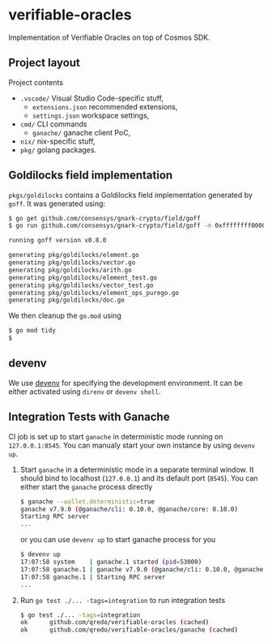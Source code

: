# verifiable-oracles

Implementation of Verifiable Oracles on top of Cosmos SDK.

## Project layout

Project contents

- `.vscode/` Visual Studio Code-specific stuff,
  - `extensions.json` recommended extensions,
  - `settings.json` workspace settings,
- `cmd/` CLI commands
  - `ganache/` ganache client PoC,
- `nix/` nix-specific stuff,
- `pkg/` golang packages.

## Goldilocks field implementation

`pkgs/goldilocks` contains a Goldilocks field implementation generated by
`goff`.  It was generated using:

```bash
$ go get github.com/consensys/gnark-crypto/field/goff 
$ go run github.com/consensys/gnark-crypto/field/goff -m 0xffffffff00000001 -o ./pkg/goldilocks/ -p goldilocks -e Element

running goff version v0.8.0

generating pkg/goldilocks/element.go
generating pkg/goldilocks/vector.go
generating pkg/goldilocks/arith.go
generating pkg/goldilocks/element_test.go
generating pkg/goldilocks/vector_test.go
generating pkg/goldilocks/element_ops_purego.go
generating pkg/goldilocks/doc.go
```

We then cleanup the `go.mod` using

```bash
$ go mod tidy
$
```

## devenv

We use [devenv](https://devenv.sh/getting-started/) for specifying the
development environment. It can be either activated using `direnv` or `devenv
shell`.

## Integration Tests with Ganache

CI job is set up to start `ganache` in deterministic mode running on
`127.0.0.1:8545`.  You can manualy start your own instance by using `devenv up`.

1. Start `ganache` in a deterministic mode in a separate terminal window.  It
should bind to localhost (`127.0.0.1`) and its default port (`8545`).  You can
either start the `ganache` process directly

    ```sh
    $ ganache --wallet.deterministic=true
    ganache v7.9.0 (@ganache/cli: 0.10.0, @ganache/core: 0.10.0)
    Starting RPC server
    ...
    ```

    or you can use `devenv up` to start ganache process for you

    ```sh
    $ devenv up
    17:07:58 system    | ganache.1 started (pid=53000)
    17:07:58 ganache.1 | ganache v7.9.0 (@ganache/cli: 0.10.0, @ganache/core: 0.10.0)
    17:07:58 ganache.1 | Starting RPC server
    ...
    ```

2. Run `go test ./... -tags=integration` to run integration tests

    ```sh
    $ go test ./... -tags=integration
    ok      github.com/qredo/verifiable-oracles (cached)
    ok      github.com/qredo/verifiable-oracles/ganache (cached)
    ```
